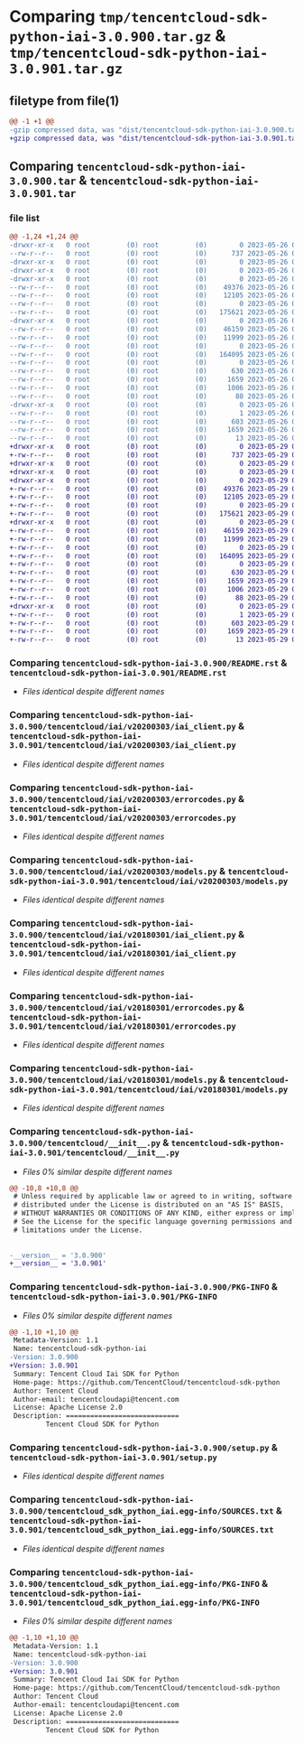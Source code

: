 # Comparing `tmp/tencentcloud-sdk-python-iai-3.0.900.tar.gz` & `tmp/tencentcloud-sdk-python-iai-3.0.901.tar.gz`

## filetype from file(1)

```diff
@@ -1 +1 @@
-gzip compressed data, was "dist/tencentcloud-sdk-python-iai-3.0.900.tar", last modified: Fri May 26 02:20:17 2023, max compression
+gzip compressed data, was "dist/tencentcloud-sdk-python-iai-3.0.901.tar", last modified: Mon May 29 02:29:12 2023, max compression
```

## Comparing `tencentcloud-sdk-python-iai-3.0.900.tar` & `tencentcloud-sdk-python-iai-3.0.901.tar`

### file list

```diff
@@ -1,24 +1,24 @@
-drwxr-xr-x   0 root         (0) root         (0)        0 2023-05-26 02:20:17.000000 tencentcloud-sdk-python-iai-3.0.900/
--rw-r--r--   0 root         (0) root         (0)      737 2023-05-26 02:20:16.000000 tencentcloud-sdk-python-iai-3.0.900/README.rst
-drwxr-xr-x   0 root         (0) root         (0)        0 2023-05-26 02:20:17.000000 tencentcloud-sdk-python-iai-3.0.900/tencentcloud/
-drwxr-xr-x   0 root         (0) root         (0)        0 2023-05-26 02:20:17.000000 tencentcloud-sdk-python-iai-3.0.900/tencentcloud/iai/
-drwxr-xr-x   0 root         (0) root         (0)        0 2023-05-26 02:20:17.000000 tencentcloud-sdk-python-iai-3.0.900/tencentcloud/iai/v20200303/
--rw-r--r--   0 root         (0) root         (0)    49376 2023-05-26 02:20:16.000000 tencentcloud-sdk-python-iai-3.0.900/tencentcloud/iai/v20200303/iai_client.py
--rw-r--r--   0 root         (0) root         (0)    12105 2023-05-26 02:20:16.000000 tencentcloud-sdk-python-iai-3.0.900/tencentcloud/iai/v20200303/errorcodes.py
--rw-r--r--   0 root         (0) root         (0)        0 2023-05-26 02:20:16.000000 tencentcloud-sdk-python-iai-3.0.900/tencentcloud/iai/v20200303/__init__.py
--rw-r--r--   0 root         (0) root         (0)   175621 2023-05-26 02:20:16.000000 tencentcloud-sdk-python-iai-3.0.900/tencentcloud/iai/v20200303/models.py
-drwxr-xr-x   0 root         (0) root         (0)        0 2023-05-26 02:20:17.000000 tencentcloud-sdk-python-iai-3.0.900/tencentcloud/iai/v20180301/
--rw-r--r--   0 root         (0) root         (0)    46159 2023-05-26 02:20:16.000000 tencentcloud-sdk-python-iai-3.0.900/tencentcloud/iai/v20180301/iai_client.py
--rw-r--r--   0 root         (0) root         (0)    11999 2023-05-26 02:20:16.000000 tencentcloud-sdk-python-iai-3.0.900/tencentcloud/iai/v20180301/errorcodes.py
--rw-r--r--   0 root         (0) root         (0)        0 2023-05-26 02:20:16.000000 tencentcloud-sdk-python-iai-3.0.900/tencentcloud/iai/v20180301/__init__.py
--rw-r--r--   0 root         (0) root         (0)   164095 2023-05-26 02:20:16.000000 tencentcloud-sdk-python-iai-3.0.900/tencentcloud/iai/v20180301/models.py
--rw-r--r--   0 root         (0) root         (0)        0 2023-05-26 02:20:16.000000 tencentcloud-sdk-python-iai-3.0.900/tencentcloud/iai/__init__.py
--rw-r--r--   0 root         (0) root         (0)      630 2023-05-26 02:20:16.000000 tencentcloud-sdk-python-iai-3.0.900/tencentcloud/__init__.py
--rw-r--r--   0 root         (0) root         (0)     1659 2023-05-26 02:20:17.000000 tencentcloud-sdk-python-iai-3.0.900/PKG-INFO
--rw-r--r--   0 root         (0) root         (0)     1006 2023-05-26 02:20:16.000000 tencentcloud-sdk-python-iai-3.0.900/setup.py
--rw-r--r--   0 root         (0) root         (0)       88 2023-05-26 02:20:17.000000 tencentcloud-sdk-python-iai-3.0.900/setup.cfg
-drwxr-xr-x   0 root         (0) root         (0)        0 2023-05-26 02:20:17.000000 tencentcloud-sdk-python-iai-3.0.900/tencentcloud_sdk_python_iai.egg-info/
--rw-r--r--   0 root         (0) root         (0)        1 2023-05-26 02:20:17.000000 tencentcloud-sdk-python-iai-3.0.900/tencentcloud_sdk_python_iai.egg-info/dependency_links.txt
--rw-r--r--   0 root         (0) root         (0)      603 2023-05-26 02:20:17.000000 tencentcloud-sdk-python-iai-3.0.900/tencentcloud_sdk_python_iai.egg-info/SOURCES.txt
--rw-r--r--   0 root         (0) root         (0)     1659 2023-05-26 02:20:17.000000 tencentcloud-sdk-python-iai-3.0.900/tencentcloud_sdk_python_iai.egg-info/PKG-INFO
--rw-r--r--   0 root         (0) root         (0)       13 2023-05-26 02:20:17.000000 tencentcloud-sdk-python-iai-3.0.900/tencentcloud_sdk_python_iai.egg-info/top_level.txt
+drwxr-xr-x   0 root         (0) root         (0)        0 2023-05-29 02:29:12.000000 tencentcloud-sdk-python-iai-3.0.901/
+-rw-r--r--   0 root         (0) root         (0)      737 2023-05-29 02:29:12.000000 tencentcloud-sdk-python-iai-3.0.901/README.rst
+drwxr-xr-x   0 root         (0) root         (0)        0 2023-05-29 02:29:12.000000 tencentcloud-sdk-python-iai-3.0.901/tencentcloud/
+drwxr-xr-x   0 root         (0) root         (0)        0 2023-05-29 02:29:12.000000 tencentcloud-sdk-python-iai-3.0.901/tencentcloud/iai/
+drwxr-xr-x   0 root         (0) root         (0)        0 2023-05-29 02:29:12.000000 tencentcloud-sdk-python-iai-3.0.901/tencentcloud/iai/v20200303/
+-rw-r--r--   0 root         (0) root         (0)    49376 2023-05-29 02:29:12.000000 tencentcloud-sdk-python-iai-3.0.901/tencentcloud/iai/v20200303/iai_client.py
+-rw-r--r--   0 root         (0) root         (0)    12105 2023-05-29 02:29:12.000000 tencentcloud-sdk-python-iai-3.0.901/tencentcloud/iai/v20200303/errorcodes.py
+-rw-r--r--   0 root         (0) root         (0)        0 2023-05-29 02:29:12.000000 tencentcloud-sdk-python-iai-3.0.901/tencentcloud/iai/v20200303/__init__.py
+-rw-r--r--   0 root         (0) root         (0)   175621 2023-05-29 02:29:12.000000 tencentcloud-sdk-python-iai-3.0.901/tencentcloud/iai/v20200303/models.py
+drwxr-xr-x   0 root         (0) root         (0)        0 2023-05-29 02:29:12.000000 tencentcloud-sdk-python-iai-3.0.901/tencentcloud/iai/v20180301/
+-rw-r--r--   0 root         (0) root         (0)    46159 2023-05-29 02:29:12.000000 tencentcloud-sdk-python-iai-3.0.901/tencentcloud/iai/v20180301/iai_client.py
+-rw-r--r--   0 root         (0) root         (0)    11999 2023-05-29 02:29:12.000000 tencentcloud-sdk-python-iai-3.0.901/tencentcloud/iai/v20180301/errorcodes.py
+-rw-r--r--   0 root         (0) root         (0)        0 2023-05-29 02:29:12.000000 tencentcloud-sdk-python-iai-3.0.901/tencentcloud/iai/v20180301/__init__.py
+-rw-r--r--   0 root         (0) root         (0)   164095 2023-05-29 02:29:12.000000 tencentcloud-sdk-python-iai-3.0.901/tencentcloud/iai/v20180301/models.py
+-rw-r--r--   0 root         (0) root         (0)        0 2023-05-29 02:29:12.000000 tencentcloud-sdk-python-iai-3.0.901/tencentcloud/iai/__init__.py
+-rw-r--r--   0 root         (0) root         (0)      630 2023-05-29 02:29:12.000000 tencentcloud-sdk-python-iai-3.0.901/tencentcloud/__init__.py
+-rw-r--r--   0 root         (0) root         (0)     1659 2023-05-29 02:29:12.000000 tencentcloud-sdk-python-iai-3.0.901/PKG-INFO
+-rw-r--r--   0 root         (0) root         (0)     1006 2023-05-29 02:29:12.000000 tencentcloud-sdk-python-iai-3.0.901/setup.py
+-rw-r--r--   0 root         (0) root         (0)       88 2023-05-29 02:29:12.000000 tencentcloud-sdk-python-iai-3.0.901/setup.cfg
+drwxr-xr-x   0 root         (0) root         (0)        0 2023-05-29 02:29:12.000000 tencentcloud-sdk-python-iai-3.0.901/tencentcloud_sdk_python_iai.egg-info/
+-rw-r--r--   0 root         (0) root         (0)        1 2023-05-29 02:29:12.000000 tencentcloud-sdk-python-iai-3.0.901/tencentcloud_sdk_python_iai.egg-info/dependency_links.txt
+-rw-r--r--   0 root         (0) root         (0)      603 2023-05-29 02:29:12.000000 tencentcloud-sdk-python-iai-3.0.901/tencentcloud_sdk_python_iai.egg-info/SOURCES.txt
+-rw-r--r--   0 root         (0) root         (0)     1659 2023-05-29 02:29:12.000000 tencentcloud-sdk-python-iai-3.0.901/tencentcloud_sdk_python_iai.egg-info/PKG-INFO
+-rw-r--r--   0 root         (0) root         (0)       13 2023-05-29 02:29:12.000000 tencentcloud-sdk-python-iai-3.0.901/tencentcloud_sdk_python_iai.egg-info/top_level.txt
```

### Comparing `tencentcloud-sdk-python-iai-3.0.900/README.rst` & `tencentcloud-sdk-python-iai-3.0.901/README.rst`

 * *Files identical despite different names*

### Comparing `tencentcloud-sdk-python-iai-3.0.900/tencentcloud/iai/v20200303/iai_client.py` & `tencentcloud-sdk-python-iai-3.0.901/tencentcloud/iai/v20200303/iai_client.py`

 * *Files identical despite different names*

### Comparing `tencentcloud-sdk-python-iai-3.0.900/tencentcloud/iai/v20200303/errorcodes.py` & `tencentcloud-sdk-python-iai-3.0.901/tencentcloud/iai/v20200303/errorcodes.py`

 * *Files identical despite different names*

### Comparing `tencentcloud-sdk-python-iai-3.0.900/tencentcloud/iai/v20200303/models.py` & `tencentcloud-sdk-python-iai-3.0.901/tencentcloud/iai/v20200303/models.py`

 * *Files identical despite different names*

### Comparing `tencentcloud-sdk-python-iai-3.0.900/tencentcloud/iai/v20180301/iai_client.py` & `tencentcloud-sdk-python-iai-3.0.901/tencentcloud/iai/v20180301/iai_client.py`

 * *Files identical despite different names*

### Comparing `tencentcloud-sdk-python-iai-3.0.900/tencentcloud/iai/v20180301/errorcodes.py` & `tencentcloud-sdk-python-iai-3.0.901/tencentcloud/iai/v20180301/errorcodes.py`

 * *Files identical despite different names*

### Comparing `tencentcloud-sdk-python-iai-3.0.900/tencentcloud/iai/v20180301/models.py` & `tencentcloud-sdk-python-iai-3.0.901/tencentcloud/iai/v20180301/models.py`

 * *Files identical despite different names*

### Comparing `tencentcloud-sdk-python-iai-3.0.900/tencentcloud/__init__.py` & `tencentcloud-sdk-python-iai-3.0.901/tencentcloud/__init__.py`

 * *Files 0% similar despite different names*

```diff
@@ -10,8 +10,8 @@
 # Unless required by applicable law or agreed to in writing, software
 # distributed under the License is distributed on an "AS IS" BASIS,
 # WITHOUT WARRANTIES OR CONDITIONS OF ANY KIND, either express or implied.
 # See the License for the specific language governing permissions and
 # limitations under the License.
 
 
-__version__ = '3.0.900'
+__version__ = '3.0.901'
```

### Comparing `tencentcloud-sdk-python-iai-3.0.900/PKG-INFO` & `tencentcloud-sdk-python-iai-3.0.901/PKG-INFO`

 * *Files 0% similar despite different names*

```diff
@@ -1,10 +1,10 @@
 Metadata-Version: 1.1
 Name: tencentcloud-sdk-python-iai
-Version: 3.0.900
+Version: 3.0.901
 Summary: Tencent Cloud Iai SDK for Python
 Home-page: https://github.com/TencentCloud/tencentcloud-sdk-python
 Author: Tencent Cloud
 Author-email: tencentcloudapi@tencent.com
 License: Apache License 2.0
 Description: ============================
         Tencent Cloud SDK for Python
```

### Comparing `tencentcloud-sdk-python-iai-3.0.900/setup.py` & `tencentcloud-sdk-python-iai-3.0.901/setup.py`

 * *Files identical despite different names*

### Comparing `tencentcloud-sdk-python-iai-3.0.900/tencentcloud_sdk_python_iai.egg-info/SOURCES.txt` & `tencentcloud-sdk-python-iai-3.0.901/tencentcloud_sdk_python_iai.egg-info/SOURCES.txt`

 * *Files identical despite different names*

### Comparing `tencentcloud-sdk-python-iai-3.0.900/tencentcloud_sdk_python_iai.egg-info/PKG-INFO` & `tencentcloud-sdk-python-iai-3.0.901/tencentcloud_sdk_python_iai.egg-info/PKG-INFO`

 * *Files 0% similar despite different names*

```diff
@@ -1,10 +1,10 @@
 Metadata-Version: 1.1
 Name: tencentcloud-sdk-python-iai
-Version: 3.0.900
+Version: 3.0.901
 Summary: Tencent Cloud Iai SDK for Python
 Home-page: https://github.com/TencentCloud/tencentcloud-sdk-python
 Author: Tencent Cloud
 Author-email: tencentcloudapi@tencent.com
 License: Apache License 2.0
 Description: ============================
         Tencent Cloud SDK for Python
```

